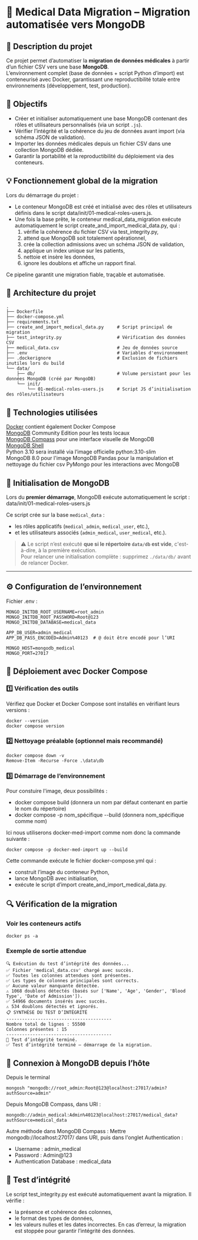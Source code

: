 # 🏥 Medical Data Migration – Migration automatisée vers MongoDB
## 📖 Description du projet

Ce projet permet d’automatiser la **migration de données médicales** à partir d’un fichier CSV vers une base **MongoDB**.  
L’environnement complet (base de données + script Python d’import) est conteneurisé avec Docker, garantissant une reproductibilité totale entre environnements (développement, test, production).

## 🎯 Objectifs

- Créer et initialiser automatiquement une base MongoDB contenant des rôles et utilisateurs personnalisés (via un script `.js`).
- Vérifier l’intégrité et la cohérence du jeu de données avant import (via schéma JSON de validation).
- Importer les données médicales depuis un fichier CSV dans une collection MongoDB dédiée.
- Garantir la portabilité et la reproductibilité du déploiement via des conteneurs.

## 💡 Fonctionnement global de la migration

Lors du démarrage du projet :
- Le conteneur MongoDB est créé et initialisé avec des rôles et utilisateurs définis dans le script data/init/01-medical-roles-users.js.
- Une fois la base prête, le conteneur medical_data_migration exécute automatiquement le script create_and_import_medical_data.py, qui :
  1) vérifie la cohérence du fichier CSV via test_integrity.py,
  2) attend que MongoDB soit totalement opérationnel,
  3) crée la collection admissions avec un schéma JSON de validation,
  4) applique un index unique sur les patients,
  5) nettoie et insère les données,
  6) ignore les doublons et affiche un rapport final.

Ce pipeline garantit une migration fiable, traçable et automatisée.

## 🧱 Architecture du projet

```
.
├── Dockerfile
├── docker-compose.yml
├── requirements.txt
├── create_and_import_medical_data.py     # Script principal de migration
├── test_integrity.py                     # Vérification des données CSV
├── medical_data.csv                      # Jeu de données source
├── .env                                  # Variables d'environnement
├── .dockerignore                         # Exclusion de fichiers inutiles lors du build
└── data/
    ├── db/                               # Volume persistant pour les données MongoDB (créé par MongoDB)
    └── init/
        └── 01-medical-roles-users.js     # Script JS d’initialisation des rôles/utilisateurs
```


## 🧩 Technologies utilisées
[Docker](https://www.docker.com/) contient également Docker Compose  
[MongoDB](https://www.mongodb.com/products/self-managed/community-edition) Community Edition pour les tests locaux  
[MongoDB Compass](https://www.mongodb.com/products/tools/compass) pour une interface visuelle de MongoDB  
[MongoDB Shell](https://www.mongodb.com/try/download/shell)  
Python 3.10	sera installé via l’image officielle python:3.10-slim  
MongoDB 8.0 pour l'image MongoDB
Pandas pour la manipulation et nettoyage du fichier csv
PyMongo pour les interactions avec MongoDB


## 🔐 Initialisation de MongoDB

Lors du **premier démarrage**, MongoDB exécute automatiquement le script :
data/init/01-medical-roles-users.js

Ce script crée sur la base `medical_data` :
- les rôles applicatifs (`medical_admin`, `medical_user`, etc.),
- et les utilisateurs associés (`admin_medical`, `user_medical`, etc.).

> ⚠️ Le script n’est exécuté **que si le répertoire `data/db` est vide**, c'est-à-dire, à la première exécution.  
> Pour relancer une initialisation complète : supprimez `./data/db/` avant de relancer Docker.
---

## ⚙️ Configuration de l’environnement
Fichier .env :
```
MONGO_INITDB_ROOT_USERNAME=root_admin
MONGO_INITDB_ROOT_PASSWORD=Root@123
MONGO_INITDB_DATABASE=medical_data

APP_DB_USER=admin_medical
APP_DB_PASS_ENCODED=Admin%40123  # @ doit être encodé pour l’URI

MONGO_HOST=mongodb_medical
MONGO_PORT=27017
```
## 🐳 Déploiement avec Docker Compose

### 1️⃣ Vérification des outils
Vérifiez que Docker et Docker Compose sont installés en vérifiant leurs versions :
```
docker --version
docker compose version
```

### 2️⃣ Nettoyage préalable (optionnel mais recommandé)
```
docker compose down -v
Remove-Item -Recurse -Force .\data\db
```
### 3️⃣ Démarrage de l’environnement
Pour constuire l'image, deux possibilités :  
- docker compose build (donnera un nom par défaut contenant en partie le nom du répertoire)
- docker compose -p nom_spécifique --build (donnera nom_spécifique comme nom)

Ici nous utiliserons docker-med-import comme nom donc la commande suivante :
```
docker compose -p docker-med-import up --build
```
Cette commande exécute le fichier docker-compose.yml qui :
- construit l’image du conteneur Python,
- lance MongoDB avec initialisation,
- exécute le script d’import create_and_import_medical_data.py.

## 🔍 Vérification de la migration
### Voir les conteneurs actifs
```
docker ps -a
```

### Exemple de sortie attendue
```
🔍 Exécution du test d’intégrité des données...
✅ Fichier 'medical_data.csv' chargé avec succès.
✅ Toutes les colonnes attendues sont présentes. 
✅ Les types de colonnes principales sont corrects. 
✅ Aucune valeur manquante détectée. 
⚠️ 1068 doublons détectés (basés sur ['Name', 'Age', 'Gender', 'Blood Type', 'Date of Admission']). 
✅ 54966 documents insérés avec succès. 
⚠️ 534 doublons détectés et ignorés. 
📋 SYNTHÈSE DU TEST D’INTÉGRITÉ
---------------------------------------- 
Nombre total de lignes : 55500 
Colonnes présentes : 15
---------------------------------------- 
🏁 Test d’intégrité terminé.
✅ Test d’intégrité terminé — démarrage de la migration.
```

## 🧭 Connexion à MongoDB depuis l’hôte
Depuis le terminal
```
mongosh "mongodb://root_admin:Root@123@localhost:27017/admin?authSource=admin"
```

Depuis MongoDB Compass, dans URI :
```
mongodb://admin_medical:Admin%40123@localhost:27017/medical_data?authSource=medical_data
```
Autre méthode dans MongoDB Compass :
Mettre mongodb://localhost:27017/ dans URI, puis dans l'onglet Authentication :
- Username : admin_medical
- Password : Admin@123
- Authentication Database : medical_data

## 🧪 Test d’intégrité

Le script test_integrity.py est exécuté automatiquement avant la migration. Il vérifie :  
- la présence et cohérence des colonnes,
- le format des types de données,
- les valeurs nulles et les dates incorrectes.
En cas d’erreur, la migration est stoppée pour garantir l’intégrité des données.
